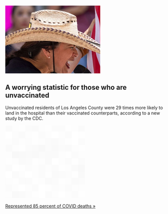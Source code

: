 
![A worrying statistic for those who are unvaccinated](./20210830115851.png)
## A worrying statistic for those who are unvaccinated

Unvaccinated residents of Los Angeles County were 29 times more likely to land in the hospital than their vaccinated counterparts, according to a new study by the CDC.

![pic](../square_bg.png)

[Represented 85 percent of COVID deaths »](https://www.yahoo.com/finance/news/unvaccinated-hospitalized-coronavirus-doctor-cdc-202334703.html)

